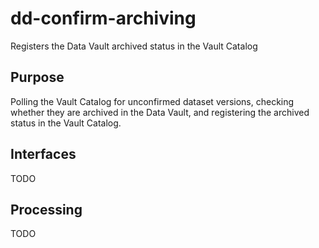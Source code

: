 dd-confirm-archiving
=============

Registers the Data Vault archived status in the Vault Catalog

Purpose
-------
Polling the Vault Catalog for unconfirmed dataset versions, checking whether they are archived in the Data Vault, and registering the archived status in the
Vault Catalog.

Interfaces
----------

TODO

Processing
----------

TODO

